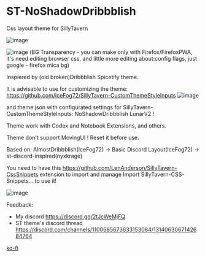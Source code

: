 # ST-NoShadowDribbblish
Css layout theme for SillyTavern 

![image](https://github.com/user-attachments/assets/0693085a-a2d3-4962-a11a-ad7ded485967)

![image](https://github.com/user-attachments/assets/342aac84-d9c7-4c99-ba8f-186ec32672ea)
(BG Transparency - you can make only with Firefox/FirefoxPWA, it's need editing browser css, and little more editing about:config flags, just google - firefox mica bg)

Inspiered by (old broken)Dribbblish Spicetify theme.

It is advisable to use for customizing the theme:
https://github.com/IceFog72/SillyTavern-CustomThemeStyleInputs
![image](https://github.com/user-attachments/assets/94e443a8-e6c3-4e64-b91e-38f384c68b84)

and theme json with configurated settings for SillyTavern-CustomThemeStyleInputs: NoShadowDribbblish LunarV2 !


Theme work with Codex and Notebook Extensions, and others.

Theme don't support MovingUI ! Reset it before use.

Based on: AlmostDribbblish(IceFog72) -> Basic Discord Layout(IceFog72) -> st-discord-inspired(nyxkrage)

You need to have this https://github.com/LenAnderson/SillyTavern-CssSnippets extension to import and manage Import SillyTavern-CSS-Snippets... to use it!

![image](https://github.com/user-attachments/assets/05d2dfd2-cc48-44c2-a7ff-1d01c036a36f)

Feedback:
- My discord https://discord.gg/2tJcWeMjFQ 
- ST theme's discord thread https://discord.com/channels/1100685673633153084/1314063067142684764

[ko-fi](https://ko-fi.com/icefog72)
